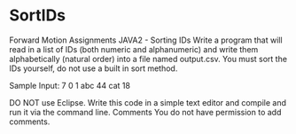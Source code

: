 # SortIDs
Forward Motion
Assignments
JAVA2 - Sorting IDs
Write a program that will read in a list of IDs (both numeric and alphanumeric) and write them alphabetically (natural order) into a file named output.csv.  You must sort the IDs yourself, do not use a built in sort method.

Sample Input:
7
0
1
abc
44
cat
18

DO NOT use Eclipse.  Write this code in a simple text editor and compile and run it via the command line.
Comments
You do not have permission to add comments.
